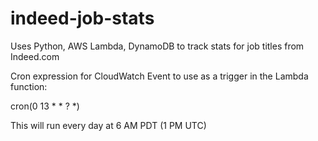 # indeed-job-stats
Uses Python, AWS Lambda, DynamoDB to track stats for job titles from Indeed.com

Cron expression for CloudWatch Event to use as a trigger in the Lambda function:

cron(0 13 * * ? *)

This will run every day at 6 AM PDT (1 PM UTC)
